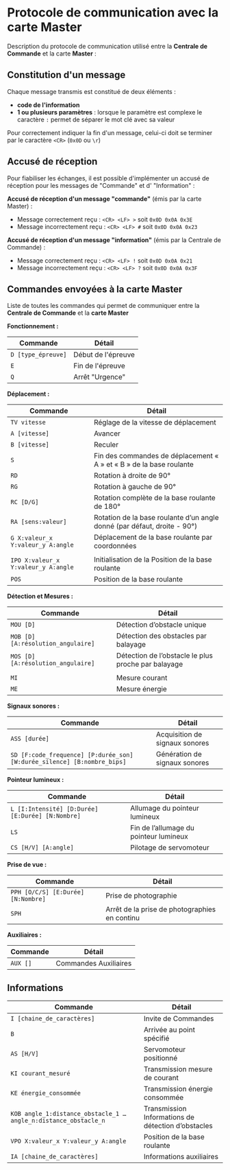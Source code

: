 # Protocole de communication avec la carte Master

Description du protocole de communication utilisé entre la **Centrale de Commande** et la carte **Master** :

## Constitution d'un message

Chaque message transmis est constitué de deux éléments :
- **code de l'information**
- **1 ou plusieurs paramètres** : lorsque le paramètre est complexe le caractère `:` permet de séparer le mot clé avec sa valeur 

Pour correctement indiquer la fin d'un message, celui-ci doit se terminer par le caractère `<CR>` (`0x0D` ou `\r`)

## Accusé de réception

Pour fiabiliser les échanges, il est possible d'implémenter un accusé de réception pour les messages de "Commande" et d' "Information" :

**Accusé de réception d'un message "commande"** (émis par la carte Master) :
- Message correctement reçu : `<CR> <LF> >` soit `0x0D 0x0A 0x3E`
- Message incorrectement reçu : `<CR> <LF> #` soit `0x0D 0x0A 0x23`

**Accusé de réception d'un message "information"** (émis par la Centrale de Commande) :
- Message correctement reçu : `<CR> <LF> !` soit `0x0D 0x0A 0x21`
- Message incorrectement reçu : `<CR> <LF> ?` soit `0x0D 0x0A 0x3F`


## Commandes envoyées à la carte Master

Liste de toutes les commandes qui permet de communiquer entre la **Centrale de Commande** et la **carte Master**

**Fonctionnement :**

Commande | Détail
-|-
`D [type_épreuve]` | Début de l'épreuve
`E`                | Fin de l'épreuve
`Q`                | Arrêt "Urgence"


**Déplacement :**

Commande | Détail
-|-
`TV vitesse`       | Réglage de la vitesse de déplacement
`A [vitesse]`      | Avancer
`B [vitesse]`      | Reculer
`S`                | Fin des commandes de déplacement « A » et « B » de la base roulante
`RD`               | Rotation à droite de 90°
`RG`               | Rotation à gauche de 90°
`RC [D/G]`         | Rotation complète de la base roulante de 180°
`RA [sens:valeur]` | Rotation de la base roulante d’un angle donné (par défaut, droite - 90°)
`G X:valeur_x Y:valeur_y A:angle`   | Déplacement de la base roulante par coordonnées
||
`IPO X:valeur_x Y:valeur_y A:angle` | Initialisation de la Position de la base roulante
`POS`                               | Position de la base roulante


**Détection et Mesures :**

Commande | Détail
-|-
`MOU [D]`                          | Détection d’obstacle unique
`MOB [D] [A:résolution_angulaire]` | Détection des obstacles par balayage
`MOS [D] [A:résolution_angulaire]` | Détection de l’obstacle le plus proche par balayage
||
`MI`| Mesure courant
`ME`| Mesure énergie


**Signaux sonores :**

Commande | Détail
-|-
`ASS [durée]`                                                           | Acquisition de signaux sonores
`SD [F:code_frequence] [P:durée_son] [W:durée_silence] [B:nombre_bips]` | Génération de signaux sonores


**Pointeur lumineux :**

Commande | Détail
-|-
`L [I:Intensité] [D:Durée] [E:Durée] [N:Nombre]` | Allumage du pointeur lumineux
`LS`                                             | Fin de l’allumage du pointeur lumineux
`CS [H/V] [A:angle]`                             | Pilotage de servomoteur


**Prise de vue :**

Commande | Détail
-|-
`PPH [O/C/S] [E:Durée] [N:Nombre]` | Prise de photographie
`SPH`                              | Arrêt de la prise de photographies en continu

**Auxiliaires :**

Commande | Détail
-|-
`AUX []` | Commandes Auxiliaires

 
## Informations 
Commande | Détail
-|-
`I [chaine_de_caractères]` | Invite de Commandes
`B`                        | Arrivée au point spécifié
`AS [H/V]`                 | Servomoteur positionné
`KI courant_mesuré`        | Transmission mesure de courant
`KE énergie_consommée`     | Transmission énergie consommée
`KOB angle_1:distance_obstacle_1 … angle_n:distance_obstacle_n` | Transmission Informations de détection d’obstacles
`VPO X:valeur_x Y:valeur_y A:angle`  | Position de la base roulante
`IA [chaine_de_caractères]`          | Informations auxiliaires
